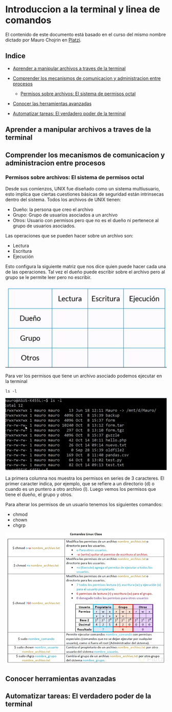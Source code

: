 # Introduccion a la terminal y linea de comandos

El contenido de este documento está basado en el curso del mismo nombre dictado por Mauro Chojrin en [Platzi](https://platzi.com/r/jrmelendezm_/).

## Indice

- [Aprender a manipular archivos a traves de la terminal](#aprender-a-manipular-archivos-a-traves-de-la-terminal)

- [Comprender los mecanismos de comunicacion y administracion entre procesos](#comprender-los-mecanismos-de-comunicacion-y-administracion-entre-procesos)
	
	- [Permisos sobre archivos: El sistema de permisos octal](#permisos-sobre-archivos-el-sistema-de-permisos-octal)

- [Conocer las herramientas avanzadas](#conocer-las-herramientas-avanzadas)

- [Automatizar tareas: El verdadero poder de la terminal](#automatizar-tareas-el-verdadero-poder-de-la-terminal)





## Aprender a manipular archivos a traves de la terminal

## Comprender los mecanismos de comunicacion y administracion entre procesos

### Permisos sobre archivos: El sistema de permisos octal

Desde sus comienzos, UNIX fue diseñado como un sistema multiusuario, esto implica que ciertas cuestiones básicas de seguridad están intrinsecas dentro del sistema. Todos los archivos de UNIX tienen:
 - Dueño: la persona que creo el archivo
 - Grupo: Grupo de usuarios asociados a un archivo
 - Otros: Usuario con permisos pero que no es el dueño ni pertenece al grupo de usuarios asociados.


 Las operaciones que se pueden hacer sobre un archivo son:
 - Lectura
 - Escritura
 - Ejecución


 Esto configura la siguiente matriz que nos dice quien puede hacer cada una de las operaciones. Tal vez el dueño puede escribir sobre el archivo pero al grupo se le permite leer pero no escribir.

 ![MatrizUsuarioPermiso](src/matriz-usuario-permisos.png)



 Para ver los permisos que tiene un archivo asociado podemos ejecutar en la terminal

 ~~~
ls -l
 ~~~

 ![ls_permisos](src/lspermisos.png)

 La primera  columna nos muestra los permisos en series de 3 caracteres. El primer caracter indica, por ejemplo, que se refiere a un directorio (d) o cuando es un puntero a otro archivo (l). Luego vemos los permisos que tiene el dueño, el grupo y otros.

 Para alterar los permisos de un usuario tenemos los siguientes comandos: 

 - chmod
 - chown
 - chgrp


![Comandos_permisos](src/comandospermisos.webp)
 



## Conocer herramientas avanzadas

## Automatizar tareas: El verdadero poder de la terminal
